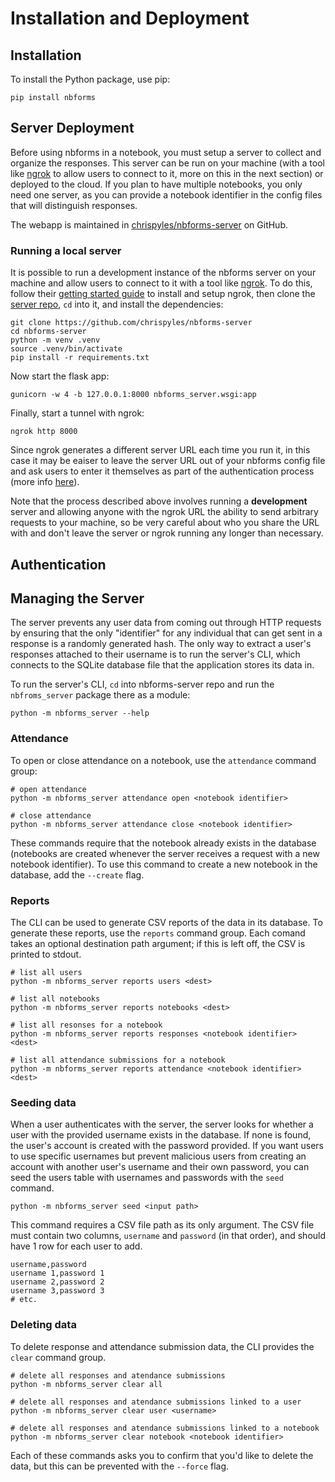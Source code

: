# Installation and Deployment

## Installation

To install the Python package, use pip:

```
pip install nbforms
```

## Server Deployment

Before using nbforms in a notebook, you must setup a server to collect and organize the responses. This server can be run on your machine (with a tool like [ngrok](https://ngrok.com) to allow users to connect to it, more on this in the next section) or deployed to the cloud. If you plan to have multiple notebooks, you only need one server, as you can provide a notebook identifier in the config files that will distinguish responses.

The webapp is maintained in [chrispyles/nbforms-server](https://github.com/chrispyles/nbforms-server) on GitHub.

### Running a local server

It is possible to run a development instance of the nbforms server on your machine and allow users to connect to it with a tool like [ngrok](https://ngrok.com). To do this, follow their [getting started guide](https://ngrok.com/docs/guides/getting-started/) to install and setup ngrok, then clone the [server repo](https://github.com/chrispyles/nbforms-server), `cd` into it, and install the dependencies:

```
git clone https://github.com/chrispyles/nbforms-server
cd nbforms-server
python -m venv .venv
source .venv/bin/activate
pip install -r requirements.txt
```

Now start the flask app:

```
gunicorn -w 4 -b 127.0.0.1:8000 nbforms_server.wsgi:app
```

Finally, start a tunnel with ngrok:

```
ngrok http 8000
```

Since ngrok generates a different server URL each time you run it, in this case it may be eaiser to leave the server URL out of your nbforms config file and ask users to enter it themselves as part of the authentication process (more info [here](./notebook_usage)).

Note that the process described above involves running a **development** server and allowing anyone with the ngrok URL the ability to send arbitrary requests to your machine, so be very careful about who you share the URL with and don't leave the server or ngrok running any longer than necessary.

## Authentication

<!-- TODO: NBFORMS_SERVER_NO_AUTH_REQUIRED -->

## Managing the Server

The server prevents any user data from coming out through HTTP requests by ensuring that the only "identifier" for any individual that can get sent in a response is a randomly generated hash. The only way to extract a user's responses attached to their username is to run the server's CLI, which connects to the SQLite database file that the application stores its data in.

To run the server's CLI, `cd` into nbforms-server repo and run the `nbfroms_server` package there as a module:

```
python -m nbforms_server --help
```

### Attendance

To open or close attendance on a notebook, use the `attendance` command group:

```
# open attendance
python -m nbforms_server attendance open <notebook identifier>

# close attendance
python -m nbforms_server attendance close <notebook identifier>
```

These commands require that the notebook already exists in the database (notebooks are created whenever the server receives a request with a new notebook identifier). To use this command to create a new notebook in the database, add the `--create` flag.

### Reports

The CLI can be used to generate CSV reports of the data in its database. To generate these reports, use the `reports` command group. Each comand takes an optional destination path argument; if this is left off, the CSV is printed to stdout.

```
# list all users
python -m nbforms_server reports users <dest>

# list all notebooks
python -m nbforms_server reports notebooks <dest>

# list all resonses for a notebook
python -m nbforms_server reports responses <notebook identifier> <dest>

# list all attendance submissions for a notebook
python -m nbforms_server reports attendance <notebook identifier> <dest>
```

### Seeding data

When a user authenticates with the server, the server looks for whether a user with the provided username exists in the database. If none is found, the user's account is created with the password provided. If you want users to use specific usernames but prevent malicious users from creating an account with another user's username and their own password, you can seed the users table with usernames and passwords with the `seed` command.

```
python -m nbforms_server seed <input path>
```

This command requires a CSV file path as its only argument. The CSV file must contain two columns, `username` and `password` (in that order), and should have 1 row for each user to add.

```
username,password
username 1,password 1
username 2,password 2
username 3,password 3
# etc.
```

### Deleting data

To delete response and attendance submission data, the CLI provides the `clear` command group.

```
# delete all responses and atendance submissions
python -m nbforms_server clear all

# delete all responses and atendance submissions linked to a user
python -m nbforms_server clear user <username>

# delete all responses and atendance submissions linked to a notebook
python -m nbforms_server clear notebook <notebook identifier>
```

Each of these commands asks you to confirm that you'd like to delete the data, but this can be prevented with the `--force` flag.
